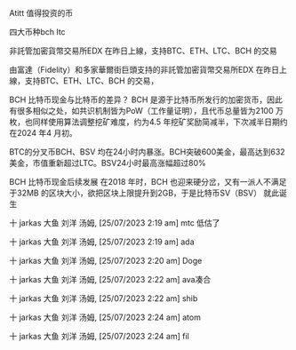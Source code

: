 Atitt 值得投资的币


四大币种bch  ltc     

非託管加密貨幣交易所EDX 在昨日上線，支持BTC、ETH、LTC、BCH 的交易

由富達（Fidelity）和多家華爾街巨頭支持的非託管加密貨幣交易所EDX 在昨日上線，支持BTC、ETH、LTC、BCH 的交易，

BCH 比特币现金与比特币的差异？
BCH 是源于比特币所发行的加密货币，因此有很多相似之处，如共识机制皆为PoW（工作量证明），且代币总量皆为2100 万枚，也同样使用算法调整挖矿难度，约为4.5 年挖矿奖励简减半，下次减半日期约在2024 年4 月初。


BTC的分叉币BCH、BSV
均在24小时内暴涨。BCH突破600美金，最高达到632美金，市值重新超过LTC。BSV24小时最高涨幅超过80%

BCH 比特币现金后续发展
在2018 年时，BCH 也迎来硬分岔，又有一派人不满足于32MB 的区块大小，欲把区块上限提升到2GB，于是比特币SV（BSV） 就此诞生




十 jarkas 大鱼 刘洋 汤姆, [25/07/2023 2:19 am]
mtc 低估了

十 jarkas 大鱼 刘洋 汤姆, [25/07/2023 2:19 am]
ada

十 jarkas 大鱼 刘洋 汤姆, [25/07/2023 2:20 am]
Doge

十 jarkas 大鱼 刘洋 汤姆, [25/07/2023 2:22 am]
ava凑合

十 jarkas 大鱼 刘洋 汤姆, [25/07/2023 2:22 am]
shib

十 jarkas 大鱼 刘洋 汤姆, [25/07/2023 2:24 am]
atom

十 jarkas 大鱼 刘洋 汤姆, [25/07/2023 2:24 am]
fil
